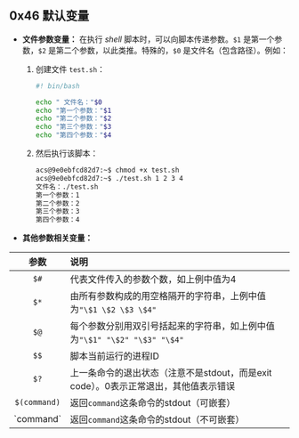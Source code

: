 ## 0x46 默认变量

- **文件参数变量：** 在执行 $shell$ 脚本时，可以向脚本传递参数。`$1` 是第一个参数，`$2` 是第二个参数，以此类推。特殊的，`$0` 是文件名（包含路径）。例如：
  1. 创建文件 `test.sh`：
      ``` bash
      #! bin/bash

      echo " 文件名："$0
      echo "第一个参数："$1
      echo "第二个参数："$2
      echo "第三个参数："$3
      echo "第四个参数："$4
      ```
  2. 然后执行该脚本：
      ``` bash
      acs@9e0ebfcd82d7:~$ chmod +x test.sh 
      acs@9e0ebfcd82d7:~$ ./test.sh 1 2 3 4
      文件名：./test.sh
      第一个参数：1
      第二个参数：2
      第三个参数：3
      第四个参数：4
      ```

- **其他参数相关变量：**

|参数       | 说明 |
|:--------: |:--------|
|`$#`       |	代表文件传入的参数个数，如上例中值为4  |
|`$*`       |  由所有参数构成的用空格隔开的字符串，上例中值为`"\$1 \$2 \$3 \$4"` |
|`$@`       |  每个参数分别用双引号括起来的字符串，如上例中值为`"\$1" "\$2" "\$3" "\$4"`|
|`$$`       |脚本当前运行的进程ID|
|`$?`       |上一条命令的退出状态（注意不是stdout，而是exit code）。0表示正常退出，其他值表示错误|
|`$(command)`|返回`command`这条命令的stdout（可嵌套）|
|\`command\`	|返回`command`这条命令的stdout（不可嵌套）|